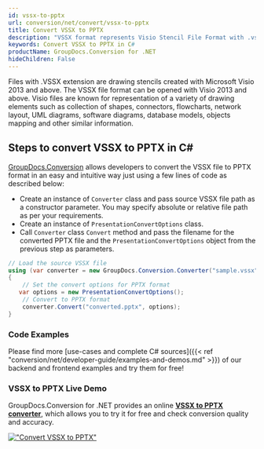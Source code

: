 ```yaml
---
id: vssx-to-pptx
url: conversion/net/convert/vssx-to-pptx
title: Convert VSSX to PPTX
description: "VSSX format represents Visio Stencil File Format with .vssx extension. Learn how to convert VSSX to PPTX file programmatically in C# language using GroupDocs.Conversion for .NET library."
keywords: Convert VSSX to PPTX in C#
productName: GroupDocs.Conversion for .NET
hideChildren: False
---
```


Files with .VSSX extension are drawing stencils created with Microsoft Visio 2013 and above. The VSSX file format can be opened with Visio 2013 and above. Visio files are known for representation of a variety of drawing elements such as collection of shapes, connectors, flowcharts, network layout, UML diagrams, software diagrams, database models, objects mapping and other similar information.

## Steps to convert VSSX to PPTX in C#

[GroupDocs.Conversion](https://products.groupdocs.com/conversion/net) allows developers to convert the VSSX file to PPTX format in an easy and intuitive way just using a few lines of code as described below:

* Create an instance of `Converter` class and pass source VSSX file path as a constructor parameter. You may specify absolute or relative file path as per your requirements. 
* Create an instance of `PresentationConvertOptions` class.
* Call `Converter` class `Convert` method and pass the filename for the converted PPTX file and the `PresentationConvertOptions` object from the previous step as parameters.

```csharp
// Load the source VSSX file
using (var converter = new GroupDocs.Conversion.Converter("sample.vssx"))
{
    // Set the convert options for PPTX format
   var options = new PresentationConvertOptions();
    // Convert to PPTX format
    converter.Convert("converted.pptx", options);
}
```

### Code Examples

Please find more [use-cases and complete C# sources]({{< ref "conversion/net/developer-guide/examples-and-demos.md" >}}) of our backend and frontend examples and try them for free!

### VSSX to PPTX Live Demo

GroupDocs.Conversion for .NET provides an online [**VSSX to PPTX converter**](https://products.groupdocs.app/conversion/vssx-to-pptx), which allows you to try it for free and check conversion quality and accuracy.

[!["Convert VSSX to PPTX"](conversion/net/images/convert-to-pptx/convert-vssx-to-pptx.png)](https://products.groupdocs.app/conversion/vssx-to-pptx)